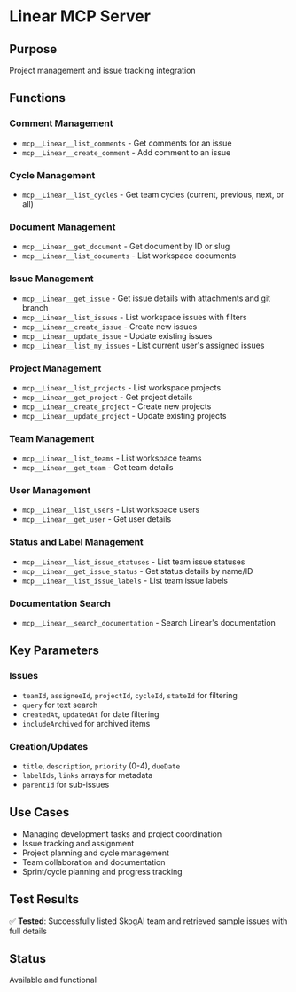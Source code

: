 # Linear MCP Server

## Purpose
Project management and issue tracking integration

## Functions

### Comment Management
- `mcp__Linear__list_comments` - Get comments for an issue
- `mcp__Linear__create_comment` - Add comment to an issue

### Cycle Management
- `mcp__Linear__list_cycles` - Get team cycles (current, previous, next, or all)

### Document Management
- `mcp__Linear__get_document` - Get document by ID or slug
- `mcp__Linear__list_documents` - List workspace documents

### Issue Management
- `mcp__Linear__get_issue` - Get issue details with attachments and git branch
- `mcp__Linear__list_issues` - List workspace issues with filters
- `mcp__Linear__create_issue` - Create new issues
- `mcp__Linear__update_issue` - Update existing issues
- `mcp__Linear__list_my_issues` - List current user's assigned issues

### Project Management
- `mcp__Linear__list_projects` - List workspace projects
- `mcp__Linear__get_project` - Get project details
- `mcp__Linear__create_project` - Create new projects
- `mcp__Linear__update_project` - Update existing projects

### Team Management
- `mcp__Linear__list_teams` - List workspace teams
- `mcp__Linear__get_team` - Get team details

### User Management
- `mcp__Linear__list_users` - List workspace users
- `mcp__Linear__get_user` - Get user details

### Status and Label Management
- `mcp__Linear__list_issue_statuses` - List team issue statuses
- `mcp__Linear__get_issue_status` - Get status details by name/ID
- `mcp__Linear__list_issue_labels` - List team issue labels

### Documentation Search
- `mcp__Linear__search_documentation` - Search Linear's documentation

## Key Parameters

### Issues
- `teamId`, `assigneeId`, `projectId`, `cycleId`, `stateId` for filtering
- `query` for text search
- `createdAt`, `updatedAt` for date filtering
- `includeArchived` for archived items

### Creation/Updates
- `title`, `description`, `priority` (0-4), `dueDate`
- `labelIds`, `links` arrays for metadata
- `parentId` for sub-issues

## Use Cases
- Managing development tasks and project coordination
- Issue tracking and assignment
- Project planning and cycle management
- Team collaboration and documentation
- Sprint/cycle planning and progress tracking

## Test Results
✅ **Tested**: Successfully listed SkogAI team and retrieved sample issues with full details

## Status
Available and functional
